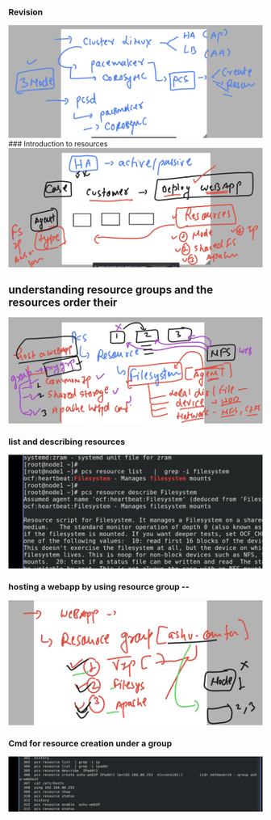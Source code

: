 ### Revision 

<img src="rev.png">
### Introduction to resources

<img src="res.png">

## understanding resource groups and the resources order their 

<img src="order.png">


### list and describing resources 

<img src="dsc.png">

### hosting a webapp by using resource group --

<img src="rsg.png">

### Cmd for resource creation under a group 

<img src="cmd.png">

